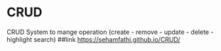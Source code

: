 # CRUD
CRUD System to mange operation (create - remove - update - delete -  highlight search)
##link
https://sehamfathi.github.io/CRUD/
